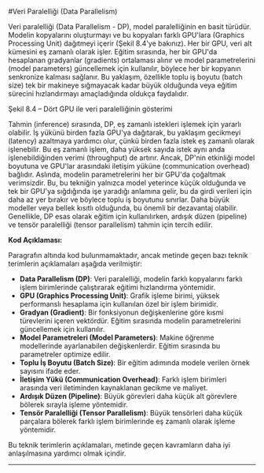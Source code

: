 #Veri Paralelliği (Data Parallelism)

Veri paralelliği (Data Parallelism - DP), model paralelliğinin en basit türüdür. Modelin kopyalarını oluşturmayı ve bu kopyaları farklı GPU'lara (Graphics Processing Unit) dağıtmeyi içerir (Şekil 8.4'ye bakınız). Her bir GPU, veri alt kümesini eş zamanlı olarak işler. Eğitim sırasında, her bir GPU'da hesaplanan gradyanlar (gradients) ortalaması alınır ve model parametrelerini (model parameters) güncellemek için kullanılır, böylece her bir kopyanın senkronize kalması sağlanır. Bu yaklaşım, özellikle toplu iş boyutu (batch size) tek bir makineye sığmayacak kadar büyük olduğunda veya eğitim sürecini hızlandırmayı amaçladığında oldukça faydalıdır.

Şekil 8.4 – Dört GPU ile veri paralelliğinin gösterimi

Tahmin (inference) sırasında, DP, eş zamanlı istekleri işlemek için yararlı olabilir. İş yükünü birden fazla GPU'ya dağıtarak, bu yaklaşım gecikmeyi (latency) azaltmaya yardımcı olur, çünkü birden fazla istek eş zamanlı olarak işlenebilir. Bu eş zamanlı işlem, daha yüksek sayıda istek aynı anda işlenebildiğinden verimi (throughput) de artırır. Ancak, DP'nin etkinliği model boyutuna ve GPU'lar arasındaki iletişim yüküne (communication overhead) bağlıdır. Aslında, modelin parametrelerini her bir GPU'da çoğaltmak verimsizdir. Bu, bu tekniğin yalnızca model yeterince küçük olduğunda ve tek bir GPU'ya sığdığında işe yaradığı anlamına gelir, bu da girdi verileri için daha az yer bırakır ve böylece toplu iş boyutunu sınırlar. Daha büyük modeller veya bellek kısıtlı olduğunda, bu önemli bir dezavantaj olabilir. Genellikle, DP esas olarak eğitim için kullanılırken, ardışık düzen (pipeline) ve tensör paralelliği (tensor parallelism) tahmin için tercih edilir.

**Kod Açıklaması:**

Paragrafın altında kod bulunmamaktadır, ancak metinde geçen bazı teknik terimlerin açıklamaları aşağıda verilmiştir:

- **Data Parallelism (DP)**: Veri paralelliği, modelin farklı kopyalarını farklı işlem birimlerinde çalıştırarak eğitimi hızlandırma yöntemidir.
- **GPU (Graphics Processing Unit)**: Grafik işleme birimi, yüksek performanslı hesaplama için kullanılan özel bir işlem birimidir.
- **Gradyan (Gradient)**: Bir fonksiyonun değişkenlerine göre kısmi türevlerini içeren vektördür. Eğitim sırasında modelin parametrelerini güncellemek için kullanılır.
- **Model Parametreleri (Model Parameters)**: Makine öğrenme modellerinde ayarlanabilen değişkenlerdir. Eğitim sırasında bu parametreler optimize edilir.
- **Toplu İş Boyutu (Batch Size)**: Bir eğitim adımında modele verilen örnek sayısını ifade eder.
- **İletişim Yükü (Communication Overhead)**: Farklı işlem birimleri arasında veri iletiminden kaynaklanan gecikme ve maliyet.
- **Ardışık Düzen (Pipeline)**: Büyük görevleri daha küçük alt görevlere bölerek sırayla işleme yöntemidir.
- **Tensör Paralelliği (Tensor Parallelism)**: Büyük tensörleri daha küçük parçalara bölerek farklı işlem birimlerinde eş zamanlı olarak işleme yöntemidir.

Bu teknik terimlerin açıklamaları, metinde geçen kavramların daha iyi anlaşılmasına yardımcı olmak içindir.

---

